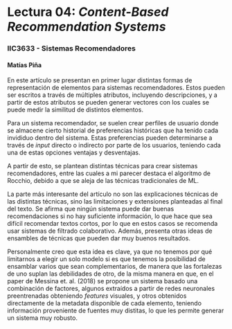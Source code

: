 # Lectura 04: *Content-Based Recommendation Systems*
### IIC3633 - Sistemas Recomendadores
#### Matías Piña

En este artículo se presentan en primer lugar distintas formas de representación de elementos para sistemas recomendadores. Estos pueden ser escritos a través de múltiples atributos, incluyendo descripciones, y a partir de estos atributos se pueden generar vectores con los cuales se puede medir la similitud de distintos elementos. 

Para un sistema recomendador, se suelen crear perfiles de usuario donde se almacene cierto historial de preferencias históricas que ha tenido cada invididuo dentro del sistema. Estas preferencias pueden determinarse a través de *input* directo o indirecto por parte de los usuarios, teniendo cada una de estas opciones ventajas y desventajas. 

A partir de esto, se plantean distintas técnicas para crear sistemas recomendadores, entre las cuales a mi parecer destaca el algoritmo de Rocchio, debido a que se aleja de las técnicas tradicionales de ML.

La parte más interesante del artículo no son las explicaciones técnicas de las distintas técnicas, sino las limitaciones y extensiones planteadas al final del texto. Se afirma que ningún sistema puede dar buenas recomendaciones si no hay suficiente información, lo que hace que sea difícil recomendar textos cortos, por lo que en estos casos se recomenda usar sistemas de filtrado colaborativo. Además, presenta otras ideas de ensambles de técnicas que pueden dar muy buenos resultados.

Personalmente creo que esta idea es clave, ya que no tenemos por qué limitarnos a elegir un solo modelo si es que tenemos la posibilidad de ensamblar varios que sean complementarios, de manera que las fortalezas de uno suplan las debilidades de otro, de la misma manera en que, en el paper de Messina et. al. (2018) se propone un sistema basado una combinación de factores, algunos extraídos a partir de redes neuronales preentrenadas obteniendo *features* visuales, y otros obtenidos directamente de la metadata disponible de cada elemento, teniendo información proveniente de fuentes muy distitas, lo que les permite generar un sistema muy robusto.
